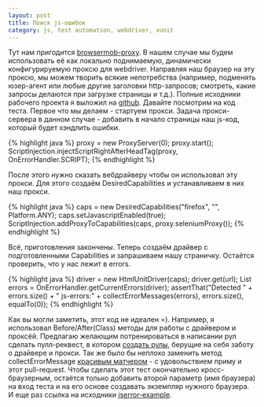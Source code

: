 ```yaml
---
layout: post
title: Поиск js-ошибок
category: js, test automation, webdriver, xunit
---
```


Тут нам пригодится [browsermob-proxy](https://github.com/lightbody/browsermob-proxy). В нашем случае мы будем использовать её как локально поднимаемую, динамически конфигурируемую проксю для webdriver. Направляя наш браузер на эту проксю, мы можем творить всякие непотребства (например, подменять юзер-агент или любые другие заголовки http-запросов; смотреть, какие запросы делаются при загрузке страницы и т.д.). Полные исходники рабочего проекта я выложил на [github](https://github.com/artkoshelev/jserror-example). Давайте посмотрим на код теста.
Первое что мы делаем - стартуем прокси. Задача прокси-сервера в данном случае - добавить в начало страницы наш js-код, который будет хэндлить ошибки.

{% highlight java %}
proxy = new ProxyServer(0);
proxy.start();
ScriptInjection.injectScriptRightAfterHeadTag(proxy, OnErrorHandler.SCRIPT);
{% endhighlight %}


После этого нужно сказать вебдрайверу чтобы он использовал эту прокси. Для этого создаём DesiredCapabilities и устанавливаем в них наш прокси.

{% highlight java %}
caps = new DesiredCapabilities("firefox", "", Platform.ANY);
caps.setJavascriptEnabled(true);
ScriptInjection.addProxyToCapabilities(caps, proxy.seleniumProxy());
{% endhighlight %}

Всё, приготовления закончены. Теперь создаём драйвер с подготовленными Capabilities и запрашиваем нашу страничку. Остаётся проверить, что у нас лежит в errors.

{% highlight java %}
driver = new HtmlUnitDriver(caps);
driver.get(url);
List<String> errors = OnErrorHandler.getCurrentErrors(driver);
assertThat("Detected " + errors.size() + " js-errors:" + collectErrorMessages(errors),
	errors.size(), equalTo(0));
{% endhighlight %}

Как вы могли заметить, этот код не идеален =). Например, я использовал Before/After(Class) методы для работы с драйвером и проксёй. Предлагаю желающим потренироваться в написании рул сделать пулл-реквест, в котором [создать рулы](http://artkoshelev.wordpress.com/2013/05/07/%d1%80%d1%83%d0%bb%d1%8b-%d1%80%d1%83%d0%bb%d1%8f%d1%82/), берущие на себя заботу о драйвере и прокси. Так же было бы неплохо заменить метод collectErrorMessage [красивым матчером](http://artkoshelev.wordpress.com/2013/05/21/%D0%BF%D0%B8%D1%88%D0%B5%D0%BC-%D0%BF%D1%80%D0%BE%D1%81%D1%82%D1%8B%D0%B5-%D0%BC%D0%B0%D1%82%D1%87%D0%B5%D1%80%D1%8B-%D0%B4%D0%BB%D1%8F-%D1%81%D0%BB%D0%BE%D0%B6%D0%BD%D1%8B%D1%85-%D0%BE%D0%B1%D1%8A/) - с удовольствием приму и этот pull-request. Чтобы сделать этот тест окончательно кросс-браузерным, остаётся только добавить второй параметр (имя браузера) на вход теста и на его основе создавать экземпляр нужного браузера. И еще раз ссылка на исходники [jserror-example](https://github.com/artkoshelev/jserror-example).